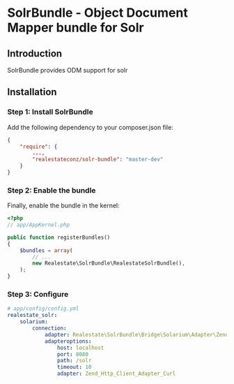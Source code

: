 SolrBundle - Object Document Mapper bundle for Solr
==========
## Introduction
SolrBundle provides ODM support for solr

## Installation

### Step 1: Install SolrBundle

Add the following dependency to your composer.json file:
``` json
{
    "require": {
		...,
        "realestateconz/solr-bundle": "master-dev"
    }
}
```


### Step 2: Enable the bundle

Finally, enable the bundle in the kernel:

``` php
<?php
// app/AppKernel.php

public function registerBundles()
{
    $bundles = array(
        // ...
        new Realestate\SolrBundle\RealestateSolrBundle(),
    );
}
```


### Step 3: Configure

``` yaml
# app/config/config.yml
realestate_solr:
    solarium:
        connection:
            adapter: Realestate\SolrBundle\Bridge\Solarium\Adapter\ZendHttp
            adapteroptions:
                host: localhost
                port: 8080
                path: /solr
                timeout: 10
                adapter: Zend_Http_Client_Adapter_Curl
```



